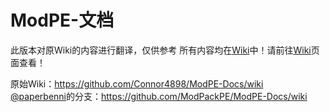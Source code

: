 ModPE-文档
==========

此版本对原Wiki的内容进行翻译，仅供参考
所有内容均在[Wiki](../../wiki/)中！请前往[Wiki](../../wiki/)页面查看！

原始Wiki：https://github.com/Connor4898/ModPE-Docs/wiki <br>
[@paperbenni](https://github.com/paperbenni)的分支：https://github.com/ModPackPE/ModPE-Docs/wiki
